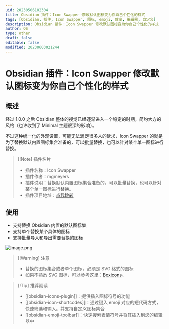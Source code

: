 ```yaml
---
uid: 20230506102304
title: Obsidian 插件：Icon Swapper 修改默认图标变为你自己个性化的样式
tags: [Obsidian, 插件, Icon Swapper, 图标, emoji, 效率, 编辑器, 自定义]
description: Obsidian 插件：Icon Swapper 修改默认图标变为你自己个性化的样式
author: OS
type: other
draft: false
editable: false
modified: 20230603021244
---
```


# Obsidian 插件：Icon Swapper 修改默认图标变为你自己个性化的样式

## 概述

经过 1.0.0 之后 Obsidian 整体的视觉已经逐渐进入一个稳定的时期，简约大方的风格（也许收到了 Minimal 主题很深的影响）。

不过这种统一化的外观设置，可能无法满足很多人的诉求，Icon Swapper 的就是为了替换默认内置图标集合准备的，可以批量替换，也可以针对某个单一图标进行替换。

> [!Note] 插件名片
> - 插件名称：Icon Swapper
> - 插件作者：mgmeyers
> - 插件说明：替换默认内置图标集合准备的，可以批量替换，也可以针对某个单一图标进行替换。
> - 插件项目地址：[点我跳转](https://github.com/mgmeyers/obsidian-icon-swapper)

## 使用

- 支持替换 Obsidian 内置的默认图标集
- 支持单个替换某个具体的图标
- 支持批量导入和导出需要替换的图标

![image.png](https://cdn.pkmer.cn/images/20230506102910.png!pkmer)

>[!Warning] 注意
>- 替换的图标集合或者单个图标，必须是 SVG 格式的图标
>- 如果不熟悉 SVG 图标，可以参考这里：[Boxicons](https://boxicons.com/)。

> [!Tip] 推荐阅读
> - [[obsidian-icons-plugin]]：提供插入图标符号的功能
> - [[obsidian-icon-shortcodes]]：通过键入 emoji 对应的短代码方式，快速筛选和输入。并支持自定义图标集合
> - [[obsidian-emoji-toolbar]]：快速搜索表情符号并将其插入到您的编辑器中